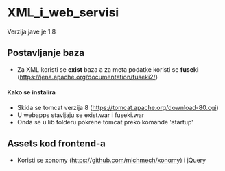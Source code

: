 # XML_i_web_servisi
Verzija jave je 1.8
## Postavljanje baza
- Za XML koristi se <b>exist</b> baza a za meta podatke koristi se <b>fuseki</b> (https://jena.apache.org/documentation/fuseki2/)
#### Kako se instalira
- Skida se tomcat verzija 8 (https://tomcat.apache.org/download-80.cgi)
- U webapps stavljaju se exist.war i fuseki.war
- Onda se u lib folderu pokrene tomcat preko komande 'startup'

## Assets kod frontend-a
- Koristi se xonomy (https://github.com/michmech/xonomy) i jQuery

